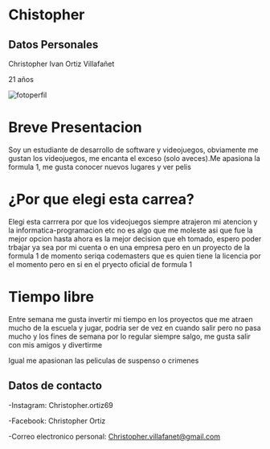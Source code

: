 # Chistopher 
## Datos Personales 
Christopher Ivan Ortiz Villafañet 

21 años 

![fotoperfil](/IMG/foto.jpg)

# Breve Presentacion

Soy un estudiante de desarrollo de software y videojuegos, obviamente me gustan los videojuegos, me encanta el exceso (solo aveces).Me apasiona la formula 1, me gusta conocer nuevos lugares y ver pelis 

#  ¿Por que elegi esta carrea?
Elegi esta carrrera por que los videojuegos siempre atrajeron mi atencion y la informatica-programacion etc no es algo que me moleste asi que fue la mejor opcion hasta ahora es la mejor decision que eh tomado, espero poder trbajar ya sea por mi cuenta o en una empresa pero en un proyecto de la formula 1 de momento seriqa codemasters que es quien tiene la licencia por el momento pero en si en el pryecto oficial de formula 1

# Tiempo libre 
Entre semana me gusta invertir mi tiempo en los proyectos que me atraen mucho de la escuela y jugar, podria ser de vez en cuando salir pero no pasa mucho y los fines de semana por lo regular siempre salgo, me gusta salir con mis amigos y divertirme 

Igual me apasionan las peliculas de suspenso o crimenes 





##  Datos de contacto 

-Instagram: Christopher.ortiz69

-Facebook: Christopher Ortiz 

-Correo electronico personal: Christopher.villafanet@gmail.com

